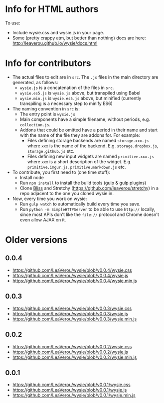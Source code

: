 # Info for HTML authors

To use:

- Include wysie.css and wysie.js in your page.
- Some (pretty crappy atm, but better than nothing) docs are here: http://leaverou.github.io/wysie/docs.html

# Info for contributors

- The actual files to edit are in `src`. The `.js` files in the main directory are generated, as follows:
	- `wysie.js` is a concatenation of the files in `src`.
	- `wysie.es5.js` is `wysie.js` above, but transpiled using Babel
	- `wysie.min.js` is `wysie.es5.js` above, but minified (currently transpiling is a necessary step to minify ES6)
- The naming convention in `src` is:
	- The entry point is `wysie.js`
	- Main components have a simple filename, without periods, e.g. `collection.js`.
	- Addons that could be omitted have a period in their name and start with the name of the file they are addons for. For example:
		- Files defining storage backends are named `storage.xxx.js` where `xxx` is the name of the backend. E.g. `storage.dropbox.js`, `storage.github.js` etc.
		- Files defining new input widgets are named `primitive.xxx.js` where `xxx` is a short description of the widget. E.g. `primitive.imgur.js`, `primitive.markdown.js` etc.
- To contribute, you first need to (one time stuff):
	- Install node
	- Run `npm install` to install the build tools (gulp & gulp plugins)
	- Clone [Bliss](https://github.com/leaverou/bliss) and Stretchy (https://github.com/leaverou/stretchy) in a repo adjacent to the one you cloned wysie in.
- Now, every time you work on wysie:
	- Run `gulp watch` to automatically build every time you save.
	- Run `python -m SimpleHTTPServer` to be able to use `http://` locally, since most APIs don't like the `file://` protocol and Chrome doesn't even allow AJAX on it.

# Older versions

## 0.0.4

- https://github.com/LeaVerou/wysie/blob/v0.0.4/wysie.css
- https://github.com/LeaVerou/wysie/blob/v0.0.4/wysie.js
- https://github.com/LeaVerou/wysie/blob/v0.0.4/wysie.min.js

## 0.0.3

- https://github.com/LeaVerou/wysie/blob/v0.0.3/wysie.css
- https://github.com/LeaVerou/wysie/blob/v0.0.3/wysie.js
- https://github.com/LeaVerou/wysie/blob/v0.0.3/wysie.min.js

## 0.0.2

- https://github.com/LeaVerou/wysie/blob/v0.0.2/wysie.css
- https://github.com/LeaVerou/wysie/blob/v0.0.2/wysie.js
- https://github.com/LeaVerou/wysie/blob/v0.0.2/wysie.min.js

## 0.0.1

- https://github.com/LeaVerou/wysie/blob/v0.0.1/wysie.css
- https://github.com/LeaVerou/wysie/blob/v0.0.1/wysie.js
- https://github.com/LeaVerou/wysie/blob/v0.0.1/wysie.min.js
